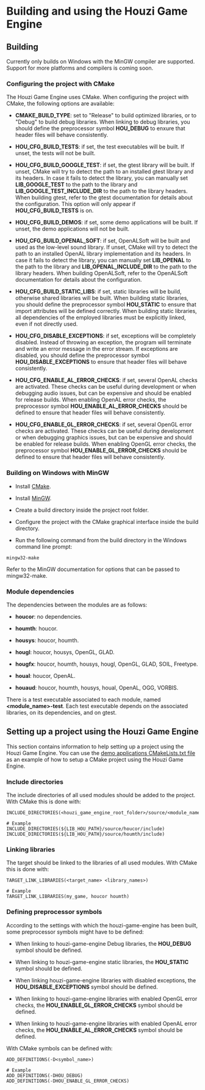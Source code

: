 # Building and using the Houzi Game Engine



## Building
Currently only builds on Windows with the MinGW compiler are supported.
Support for more platforms and compilers is coming soon.



### Configuring the project with CMake
The Houzi Game Engine uses CMake.
When configuring the project with CMake, the following options are available:

* **CMAKE\_BUILD\_TYPE**: set to "Release" to build optimized libraries, or to "Debug" to build debug libraries.
When linking to debug libraries, you should define the preprocessor symbol **HOU\_DEBUG** to enxure that header files will behave consistently.

* **HOU\_CFG\_BUILD\_TESTS**: if set, the test executables will be built.
If unset, the tests will not be built.

* **HOU\_CFG\_BUILD\_GOOGLE\_TEST**: if set, the gtest library will be built.
If unset, CMake will try to detect the path to an installed gtest library and its headers.
In case it fails to detect the library, you can manually set **LIB\_GOOGLE\_TEST** to the path to the library and **LIB\_GOOGLE\_TEST\_INCLUDE\_DIR** to the path to the library headers.
When building gtest, refer to the gtest documentation for details about the configuration.
This option will only appear if **HOU\_CFG\_BUILD\_TESTS** is on.

* **HOU\_CFG\_BUILD\_DEMOS**: if set, some demo applications will be built.
If unset, the demo applications will not be built.

* **HOU\_CFG\_BUILD\_OPENAL\_SOFT**: if set, OpenALSoft will be built and used as the low-level sound library.
If unset, CMake will try to detect the path to an installed OpenAL library implementation and its headers.
In case it fails to detect the library, you can manually set **LIB\_OPENAL** to the path to the library and **LIB\_OPENAL\_INCLUDE\_DIR** to the path to the library headers.
When building OpenALSoft, refer to the OpenALSoft documentation for details about the configuration.

* **HOU\_CFG\_BUILD\_STATIC\_LIBS**: if set, static libraries will be build, otherwise shared libraries will be built.
When building static libraries, you should define the preprocessor symbol **HOU\_STATIC** to ensure that import attributes will be defined correctly.
When building static libraries, all dependencies of the employed libraries must be explicitly linked, even if not directly used.

* **HOU\_CFG\_DISABLE\_EXCEPTIONS**: if set, exceptions will be completely disabled.
Instead of throwing an exception, the program will terminate and write an error message in the error stream.
If exceptions are disabled, you should define the preprocessor symbol **HOU\_DISABLE\_EXCEPTIONS** to ensure that header files will behave consistently.

* **HOU\_CFG\_ENABLE\_AL\_ERROR\_CHECKS**: if set, several OpenAL checks are activated.
These checks can be useful during development or when debugging audio issues, but can be expensive and should be enabled for release builds.
When enabling OpenAL error checks, the preprocessor symbol **HOU\_ENABLE\_AL\_ERROR\_CHECKS** should be defined to ensure that header files will behave consistently.

* **HOU\_CFG\_ENABLE\_GL\_ERROR\_CHECKS**: if set, several OpenGL error checks are activated.
These checks can be useful during development or when debugging graphics issues, but can be expensive and should be enabled for release builds.
When enabling OpenGL error checks, the preprocessor symbol **HOU\_ENABLE\_GL\_ERROR\_CHECKS** should be defined to ensure that header files will behave consistently.



### Building on Windows with MinGW
* Install [CMake](https://cmake.org/).

* Install [MinGW](http://www.mingw.org/).

* Create a build directory inside the project root folder.

* Configure the project with the CMake graphical interface inside the build directory.

* Run the following command from the build directory in the Windows command line prompt:

```
mingw32-make
```
Refer to the MinGW documentation for options that can be passed to mingw32-make.



### Module dependencies
The dependencies between the modules are as follows:

* **houcor**: no dependencies.

* **houmth**: houcor.

* **housys**: houcor, houmth.

* **hougl**: houcor, housys, OpenGL, GLAD.

* **hougfx**: houcor, houmth, housys, hougl, OpenGL, GLAD, SOIL, Freetype.

* **houal**: houcor, OpenAL.

* **houaud**: houcor, houmth, housys, houal, OpenAL, OGG, VORBIS.

There is a test executable associated to each module, named **<module_name>-test**.
Each test executable depends on the associated libraries, on its dependencies, and on gtest.



## Setting up a project using the Houzi Game Engine
This section contains information to help setting up a project using the Houzi Game Engine.
You can use the [demo applications CMakeLists.txt file](../source/demo/CMakeLists.txt) as an example of how to setup a CMake project using the Houzi Game Engine.



### Include directories
The include directories of all used modules should be added to the project.
With CMake this is done with:
```
INCLUDE_DIRECTORIES(<houzi_game_engine_root_folder>/source/<module_name/include)

# Example
INCLUDE_DIRECTORIES(${LIB_HOU_PATH}/source/houcor/include)
INCLUDE_DIRECTORIES(${LIB_HOU_PATH}/source/houmth/include)
```



### Linking libraries
The target should be linked to the libraries of all used modules.
With CMake this is done with:
```
TARGET_LINK_LIBRARIES(<target_name> <library_names>)

# Example
TARGET_LINK_LIBRARIES(my_game, houcor houmth)
```



### Defining preprocessor symbols
According to the settings with which the houzi-game-engine has been built, some preprocessor symbols might have to be defined:

* When linking to houzi-game-engine Debug libraries, the **HOU\_DEBUG** symbol should be defined.

* When linking to houzi-game-engine static libraries, the **HOU\_STATIC** symbol should be defined.

* When linking houzi-game-engine libraries with disabled exceptions, the **HOU\_DISABLE\_EXCEPTIONS** symbol should be defined.

* When linking to houzi-game-engine libraries with enabled OpenGL error checks, the **HOU\_ENABLE\_GL\_ERROR\_CHECKS** symbol should be defined.

* When linking to houzi-game-engine libraries with enabled OpenAL error checks, the **HOU\_ENABLE\_AL\_ERROR\_CHECKS** symbol should be defined.

With CMake symbols can be defined with:
```
ADD_DEFINITIONS(-D<symbol_name>)

# Example
ADD_DEFINITIONS(-DHOU_DEBUG)
ADD_DEFINITIONS(-DHOU_ENABLE_GL_ERROR_CHECKS)
```
